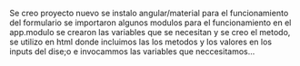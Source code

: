Se creo proyecto nuevo se instalo angular/material para el funcionamiento del formulario
se importaron algunos modulos para el funcionamiento en el app.modulo se crearon las variables que se necesitan y se creo el metodo, se utilizo en html donde incluimos las los metodos y los valores en los inputs del dise;o e invocammos las variables que neccesitamos... 